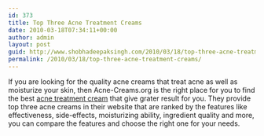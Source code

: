 ```yaml
---
id: 373
title: Top Three Acne Treatment Creams
date: 2010-03-18T07:34:11+00:00
author: admin
layout: post
guid: http://www.shobhadeepaksingh.com/2010/03/18/top-three-acne-treatment-creams/
permalink: /2010/03/18/top-three-acne-treatment-creams/
---
```

If you are looking for the quality acne creams that treat acne as well as moisturize your skin, then Acne-Creams.org is the right place for you to find the best [acne treatment cream](http://www.acne-creams.org/) that give grater result for you. They provide top three acne creams in their website that are ranked by the features like effectiveness, side-effects, moisturizing ability, ingredient quality and more, you can compare the features and choose the right one for your needs.